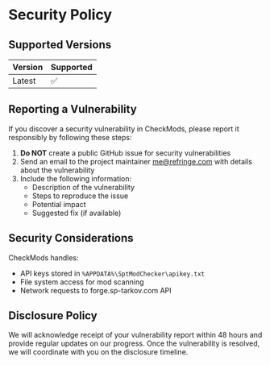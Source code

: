 # Security Policy

## Supported Versions

| Version | Supported          |
| ------- | ------------------ |
| Latest  | :white_check_mark: |

## Reporting a Vulnerability

If you discover a security vulnerability in CheckMods, please report it responsibly by following these steps:

1. **Do NOT** create a public GitHub issue for security vulnerabilities
2. Send an email to the project maintainer me@refringe.com with details about the vulnerability
3. Include the following information:
   - Description of the vulnerability
   - Steps to reproduce the issue
   - Potential impact
   - Suggested fix (if available)

## Security Considerations

CheckMods handles:
- API keys stored in `%APPDATA%\SptModChecker\apikey.txt`
- File system access for mod scanning
- Network requests to forge.sp-tarkov.com API

## Disclosure Policy

We will acknowledge receipt of your vulnerability report within 48 hours and provide regular updates on our progress. Once the vulnerability is resolved, we will coordinate with you on the disclosure timeline.

